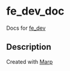 # fe_dev_doc
Docs for [fe_dev](https://github.com/gmdr1024/fe_dev)

## Description
Created with [Marp](https://yhatt.github.io/marp/)
